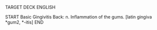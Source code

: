 TARGET DECK
ENGLISH

START
Basic
Gingivitis
Back: n. Inflammation of the gums. [latin gingiva *gum2, *-itis]
END
